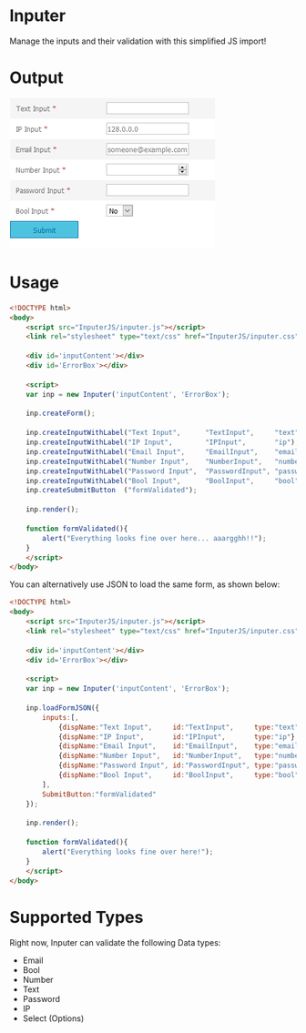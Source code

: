 # Inputer
Manage the inputs and their validation with this simplified JS import!

# Output
![ScreenShot](https://github.com/abhimanyu-singh/Inputer/blob/master/Sample_Images/SampleScreenShot.png)

# Usage

```html
<!DOCTYPE html>
<body>
	<script src="InputerJS/inputer.js"></script>
	<link rel="stylesheet" type="text/css" href="InputerJS/inputer.css"/>
	
	<div id='inputContent'></div>
	<div id='ErrorBox'></div>
	
	<script>
	var inp = new Inputer('inputContent', 'ErrorBox');
	
	inp.createForm();
	
	inp.createInputWithLabel("Text Input",		"TextInput",	 "text");
	inp.createInputWithLabel("IP Input",		"IPInput",		 "ip");
	inp.createInputWithLabel("Email Input",		"EmailInput",	 "email");
	inp.createInputWithLabel("Number Input",	"NumberInput",	 "number");
	inp.createInputWithLabel("Password Input",	"PasswordInput", "password");
	inp.createInputWithLabel("Bool Input",		"BoolInput",	 "bool");
	inp.createSubmitButton	("formValidated");
	
	inp.render();
	
	function formValidated(){
		alert("Everything looks fine over here... aaargghh!!");
	}
	</script>
</body>
```

You can alternatively use JSON to load the same form, as shown below:

```html
<!DOCTYPE html>
<body>
	<script src="InputerJS/inputer.js"></script>
	<link rel="stylesheet" type="text/css" href="InputerJS/inputer.css"/>
	
	<div id='inputContent'></div>
	<div id='ErrorBox'></div>
	
	<script>
	var inp = new Inputer('inputContent', 'ErrorBox');
	
	inp.loadFormJSON({
		inputs:[,
			{dispName:"Text Input",		id:"TextInput",		type:"text"},
			{dispName:"IP Input",		id:"IPInput",		type:"ip"},
			{dispName:"Email Input",	id:"EmailInput",	type:"email"},
			{dispName:"Number Input",	id:"NumberInput",	type:"number"},
			{dispName:"Password Input",	id:"PasswordInput",	type:"password"},
			{dispName:"Bool Input",		id:"BoolInput",		type:"bool"}
		],
		SubmitButton:"formValidated"
	});
	
	inp.render();
	
	function formValidated(){
		alert("Everything looks fine over here!");
	}
	</script>
</body>
```


# Supported Types
Right now, Inputer can validate the following Data types:
- Email
- Bool
- Number
- Text
- Password
- IP
- Select (Options)